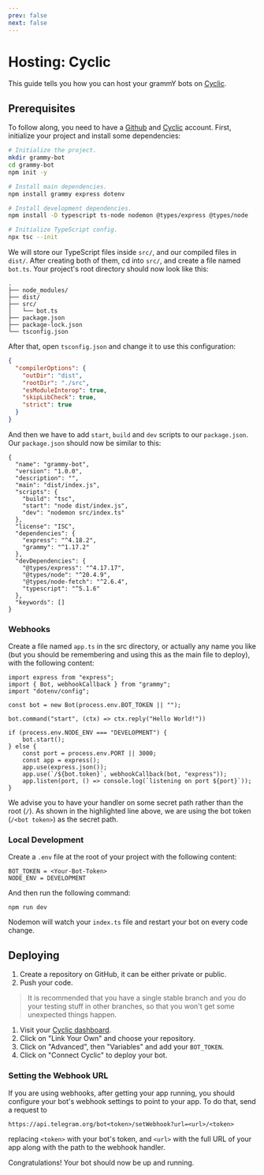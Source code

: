 ```yaml
---
prev: false
next: false
---
```


# Hosting: Cyclic

This guide tells you how you can host your grammY bots on [Cyclic](https://cyclic.sh/).

## Prerequisites

To follow along, you need to have a [Github](https://github.com/) and [Cyclic](https://cyclic.sh/) account.
First, initialize your project and install some dependencies:

```sh
# Initialize the project.
mkdir grammy-bot
cd grammy-bot
npm init -y

# Install main dependencies.
npm install grammy express dotenv

# Install development dependencies.
npm install -D typescript ts-node nodemon @types/express @types/node

# Initialize TypeScript config.
npx tsc --init
```

We will store our TypeScript files inside `src/`, and our compiled files in `dist/`.
After creating both of them, cd into `src/`, and create a file named `bot.ts`.
Your project's root directory should now look like this:

```asciiart:no-line-numbers
.
├── node_modules/
├── dist/
├── src/
│   └── bot.ts
├── package.json
├── package-lock.json
└── tsconfig.json
```

After that, open `tsconfig.json` and change it to use this configuration:

```json
{
  "compilerOptions": {
    "outDir": "dist",
    "rootDir": "./src",
    "esModuleInterop": true,
    "skipLibCheck": true,
    "strict": true
  }
}
```

And then we have to add `start`, `build` and `dev` scripts to our `package.json`.
Our `package.json` should now be similar to this:

```json{6}
{
  "name": "grammy-bot",
  "version": "1.0.0",
  "description": "",
  "main": "dist/index.js",
  "scripts": {
    "build": "tsc",
    "start": "node dist/index.js",
    "dev": "nodemon src/index.ts"
  },
  "license": "ISC",
  "dependencies": {
    "express": "^4.18.2",
    "grammy": "^1.17.2"
  },
  "devDependencies": {
    "@types/express": "^4.17.17",
    "@types/node": "^20.4.9",
    "@types/node-fetch": "^2.6.4",
    "typescript": "^5.1.6"
  },
  "keywords": []
}
```

### Webhooks

Create a file named `app.ts` in the src directory, or actually any name you like (but you should be remembering and using this as the main file to deploy), with the following content:

```ts{10} [Node.js]
import express from "express";
import { Bot, webhookCallback } from "grammy";
import "dotenv/config";

const bot = new Bot(process.env.BOT_TOKEN || "");

bot.command("start", (ctx) => ctx.reply("Hello World!"))

if (process.env.NODE_ENV === "DEVELOPMENT") {
	bot.start();
} else {
	const port = process.env.PORT || 3000;
	const app = express();
	app.use(express.json());
	app.use(`/${bot.token}`, webhookCallback(bot, "express"));
	app.listen(port, () => console.log(`listening on port ${port}`));
}
```

We advise you to have your handler on some secret path rather than the root (`/`).
As shown in the highlighted line above, we are using the bot token (`/<bot token>`) as the secret path.

### Local Development

Create a `.env` file at the root of your project with the following content:
```
BOT_TOKEN = <Your-Bot-Token>
NODE_ENV = DEVELOPMENT
```

And then run the following command:
```shell
npm run dev
```

Nodemon will watch your `index.ts` file and restart your bot on every code change.


## Deploying

1. Create a repository on GitHub, it can be either private or public.
2. Push your code.

> It is recommended that you have a single stable branch and you do your testing stuff in other branches, so that you won't get some unexpected things happen.

1. Visit your [Cyclic dashboard](https://app.cyclic.sh).
2. Click on "Link Your Own" and choose your repository.
3. Click on "Advanced", then "Variables" and add your `BOT_TOKEN`.
4. Click on "Connect Cyclic" to deploy your bot.

### Setting the Webhook URL

If you are using webhooks, after getting your app running, you should configure your bot's webhook settings to point to your app.
To do that, send a request to

```text
https://api.telegram.org/bot<token>/setWebhook?url=<url>/<token>
```

replacing `<token>` with your bot's token, and `<url>` with the full URL of your app along with the path to the webhook handler.

Congratulations!
Your bot should now be up and running.
